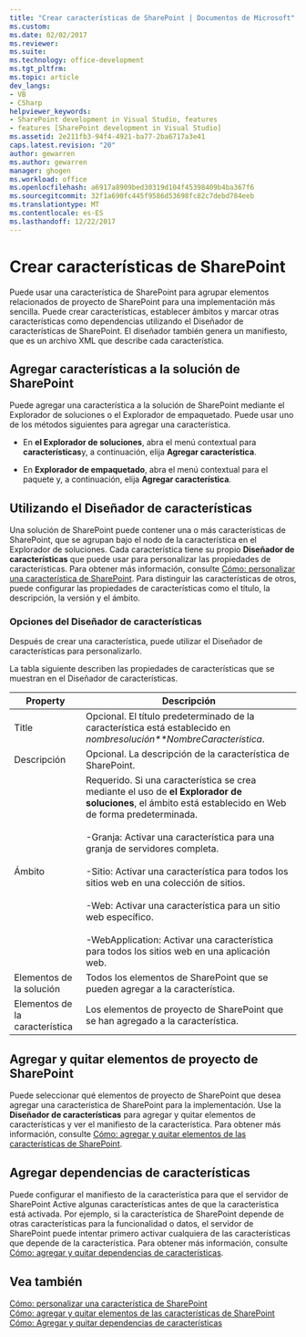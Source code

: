 ```yaml
---
title: "Crear características de SharePoint | Documentos de Microsoft"
ms.custom: 
ms.date: 02/02/2017
ms.reviewer: 
ms.suite: 
ms.technology: office-development
ms.tgt_pltfrm: 
ms.topic: article
dev_langs:
- VB
- CSharp
helpviewer_keywords:
- SharePoint development in Visual Studio, features
- features [SharePoint development in Visual Studio]
ms.assetid: 2e211fb3-94f4-4921-ba77-2ba6717a3e41
caps.latest.revision: "20"
author: gewarren
ms.author: gewarren
manager: ghogen
ms.workload: office
ms.openlocfilehash: a6917a8909bed30319d104f45398409b4ba367f6
ms.sourcegitcommit: 32f1a690fc445f9586d53698fc82c7debd784eeb
ms.translationtype: MT
ms.contentlocale: es-ES
ms.lasthandoff: 12/22/2017
---
```

# <a name="creating-sharepoint-features"></a>Crear características de SharePoint
  Puede usar una característica de SharePoint para agrupar elementos relacionados de proyecto de SharePoint para una implementación más sencilla. Puede crear características, establecer ámbitos y marcar otras características como dependencias utilizando el Diseñador de características de SharePoint. El diseñador también genera un manifiesto, que es un archivo XML que describe cada característica.  
  
## <a name="adding-features-to-the-sharepoint-solution"></a>Agregar características a la solución de SharePoint  
 Puede agregar una característica a la solución de SharePoint mediante el Explorador de soluciones o el Explorador de empaquetado. Puede usar uno de los métodos siguientes para agregar una característica.  
  
-   En **el Explorador de soluciones**, abra el menú contextual para **características**y, a continuación, elija **Agregar característica**.  
  
-   En **Explorador de empaquetado**, abra el menú contextual para el paquete y, a continuación, elija **Agregar característica**.  
  
## <a name="using-the-feature-designer"></a>Utilizando el Diseñador de características  
 Una solución de SharePoint puede contener una o más características de SharePoint, que se agrupan bajo el nodo de la característica en el Explorador de soluciones. Cada característica tiene su propio **Diseñador de características** que puede usar para personalizar las propiedades de características. Para obtener más información, consulte [Cómo: personalizar una característica de SharePoint](../sharepoint/how-to-customize-a-sharepoint-feature.md). Para distinguir las características de otros, puede configurar las propiedades de características como el título, la descripción, la versión y el ámbito.  
  
### <a name="feature-designer-options"></a>Opciones del Diseñador de características  
 Después de crear una característica, puede utilizar el Diseñador de características para personalizarlo.  
  
 La tabla siguiente describen las propiedades de características que se muestran en el Diseñador de características.  
  
|Property|Descripción|  
|--------------|-----------------|  
|Title|Opcional. El título predeterminado de la característica está establecido en *nombresolución**NombreCaracterística*.|  
|Descripción|Opcional. La descripción de la característica de SharePoint.|  
|Ámbito|Requerido. Si una característica se crea mediante el uso de **el Explorador de soluciones**, el ámbito está establecido en Web de forma predeterminada.<br /><br /> -Granja: Activar una característica para una granja de servidores completa.<br /><br /> -Sitio: Activar una característica para todos los sitios web en una colección de sitios.<br /><br /> -Web: Activar una característica para un sitio web específico.<br /><br /> -WebApplication: Activar una característica para todos los sitios web en una aplicación web.|  
|Elementos de la solución|Todos los elementos de SharePoint que se pueden agregar a la característica.|  
|Elementos de la característica|Los elementos de proyecto de SharePoint que se han agregado a la característica.|  
  
## <a name="adding-and-removing-sharepoint-project-items"></a>Agregar y quitar elementos de proyecto de SharePoint  
 Puede seleccionar qué elementos de proyecto de SharePoint que desea agregar una característica de SharePoint para la implementación. Use la **Diseñador de características** para agregar y quitar elementos de características y ver el manifiesto de la característica. Para obtener más información, consulte [Cómo: agregar y quitar elementos de las características de SharePoint](../sharepoint/how-to-add-and-remove-items-to-sharepoint-features.md).  
  
## <a name="adding-feature-dependencies"></a>Agregar dependencias de características  
 Puede configurar el manifiesto de la característica para que el servidor de SharePoint Active algunas características antes de que la característica está activada. Por ejemplo, si la característica de SharePoint depende de otras características para la funcionalidad o datos, el servidor de SharePoint puede intentar primero activar cualquiera de las características que depende de la característica. Para obtener más información, consulte [Cómo: agregar y quitar dependencias de características](../sharepoint/how-to-add-and-remove-feature-dependencies.md).  
  
## <a name="see-also"></a>Vea también  
 [Cómo: personalizar una característica de SharePoint](../sharepoint/how-to-customize-a-sharepoint-feature.md)   
 [Cómo: agregar y quitar elementos de las características de SharePoint](../sharepoint/how-to-add-and-remove-items-to-sharepoint-features.md)   
 [Cómo: Agregar y quitar dependencias de características](../sharepoint/how-to-add-and-remove-feature-dependencies.md)  
  
  